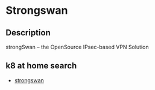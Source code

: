 # Strongswan

## Description

strongSwan – the OpenSource IPsec-based VPN Solution

## k8 at home search

- [strongswan](https://nanne.dev/k8s-at-home-search/#/strongswan)
